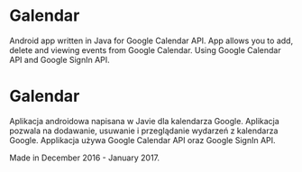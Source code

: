 # Galendar
Android app written in Java for Google Calendar API.
App allows you to add, delete and viewing events from Google Calendar.
Using Google Calendar API and Google SignIn API.

# Galendar
Aplikacja androidowa napisana w Javie dla kalendarza Google.
Aplikacja pozwala na dodawanie, usuwanie i przeglądanie wydarzeń z kalendarza Google.
Applikacja używa Google Calendar API oraz Google SignIn API.

Made in December 2016 - January 2017.
